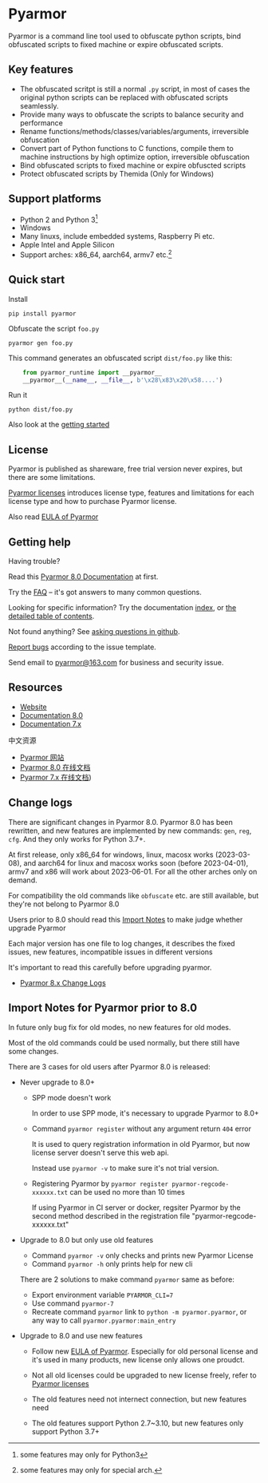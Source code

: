 # Pyarmor

Pyarmor is a command line tool used to obfuscate python scripts, bind
obfuscated scripts to fixed machine or expire obfuscated scripts.

## Key features

* The obfuscated scritpt is still a normal `.py` script, in most of
  cases the original python scripts can be replaced with obfuscated
  scripts seamlessly.
* Provide many ways to obfuscate the scripts to balance security and
  performance
* Rename functions/methods/classes/variables/arguments, irreversible
  obfuscation
* Convert part of Python functions to C functions, compile them to machine
  instructions by high optimize option, irreversible obfuscation
* Bind obfuscated scripts to fixed machine or expire obfuscted scripts
* Protect obfuscated scripts by Themida (Only for Windows)

## Support platforms

* Python 2 and Python 3[^1]
* Windows
* Many linuxs, include embedded systems, Raspberry Pi etc.
* Apple Intel and Apple Silicon
* Support arches: x86_64, aarch64, armv7 etc.[^2]

[^1]: some features may only for Python3
[^2]: some features may only for special arch.

## Quick start

Install

    pip install pyarmor

Obfuscate the script `foo.py`

    pyarmor gen foo.py

This command generates an obfuscated script `dist/foo.py` like this:

```python
    from pyarmor_runtime import __pyarmor__
    __pyarmor__(__name__, __file__, b'\x28\x83\x20\x58....')
```

Run it

    python dist/foo.py

Also look at the [getting started][tutorial]

[tutorial]: https://pyarmor.readthedocs.io/en/stable/tutorial/getting-started.html

## License

Pyarmor is published as shareware, free trial version never expires, but there are
some limitations.

[Pyarmor licenses][licenses] introduces license type, features and
limitations for each license type and how to purchase Pyarmor license.

Also read [EULA of Pyarmor](LICENSE)

[licenses]: https://pyarmor.readthedocs.io/en/stable/licenses.html

## Getting help

Having trouble?

Read this [Pyarmor 8.0 Documentation][doc] at first.

Try the [FAQ][faq] – it's got answers to many common questions.

Looking for specific information? Try the documentation [index][genindex],
or [the detailed table of contents][mastertoc].

Not found anything? See [asking questions in github][asking].

[Report bugs][issues] according to the issue template.

Send email to <pyarmor@163.com> for business and security issue.

[faq]: https://pyarmor.readthedocs.io/en/stable/questions.html
[issues]: https://github.com/dashingsoft/pyarmor/issues
[genindex]: https://pyarmor.readthedocs.io/en/stable/genindex.html
[mastertoc]: https://pyarmor.readthedocs.io/en/stable/index.html#table-of-contents
[asking]: https://pyarmor.readthedocs.io/en/stable/questions.html#asking-questions-in-github
[doc]: https://pyarmor.readthedocs.io/en/stable/

## Resources

* [Website](https://pyarmor.dashingsoft.com)
* [Documentation 8.0][doc]
* [Documentation 7.x](https://pyarmor.readthedocs.io/en/v7.7/)

中文资源

* [Pyarmor 网站](https://pyarmor.dashingsoft.com/index-zh.html)
* [Pyarmor 8.0 在线文档](https://pyarmor.readthedocs.io/zh/stable/)
* [Pyarmor 7.x 在线文档](https://pyarmor.readthedocs.io/zh/v7.x/))

## Change logs

There are significant changes in Pyarmor 8.0. Pyarmor 8.0 has been rewritten,
and new features are implemented by new commands: `gen`, `reg`, `cfg`. And they
only works for Python 3.7+.

At first release, only x86_64 for windows, linux, macosx works (2023-03-08), and
aarch64 for linux and macosx works soon (before 2023-04-01), armv7 and x86 will
work about 2023-06-01. For all the other arches only on demand.

For compatibility the old commands like `obfuscate` etc. are still available,
but they're not belong to Pyarmor 8.0

Users prior to 8.0 should read this [Import Notes][import-notes] to make judge
whether upgrade Pyarmor

Each major version has one file to log changes, it describes the fixed issues,
new features, incompatible issues in different versions

It's important to read this carefully before upgrading pyarmor.

* [Pyarmor 8.x Change Logs](docs/ChangeLogs.8)

[import-notes]: #import-notes-for-pyarmor-prior-to-80

## Import Notes for Pyarmor prior to 8.0

In future only bug fix for old modes, no new features for old modes.

Most of the old commands could be used normally, but there still have some
changes.

There are 3 cases for old users after Pyarmor 8.0 is released:

* Never upgrade to 8.0+

  - SPP mode doesn't work

    In order to use SPP mode, it's necessary to upgrade Pyarmor to 8.0+

  - Command `pyarmor register` without any argument return `404` error

    It is used to query registration information in old Pyarmor, but now license
    server doesn't serve this web api.

    Instead use `pyarmor -v` to make sure it's not trial version.

  - Registering Pyarmor by `pyarmor register pyarmor-regcode-xxxxxx.txt` can be
    used no more than 10 times

    If using Pyarmor in CI server or docker, regsiter Pyarmor by the second
    method described in the registration file "pyarmor-regcode-xxxxxx.txt"

* Upgrade to 8.0 but only use old features

  - Command `pyarmor -v` only checks and prints new Pyarmor License
  - Command `pyarmor -h` only prints help for new cli

  There are 2 solutions to make command `pyarmor` same as before:

  - Export environment variable `PYARMOR_CLI=7`
  - Use command `pyarmor-7`
  - Recreate command `pyarmor` link to `python -m pyarmor.pyarmor`, or
    any way to call `pyarmor.pyarmor:main_entry`

* Upgrade to 8.0 and use new features

  - Follow new [EULA of Pyarmor](LICENSE). Especially for old personal license
    and it's used in many products, new license only allows one proudct.

  - Not all old licenses could be upgraded to new license freely, refer to
    [Pyarmor licenses][licenses]

  - The old features need not internect connection, but new features need

  - The old features support Python 2.7~3.10, but new features only support
    Python 3.7+
